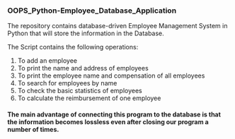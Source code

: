 ### OOPS_Python-Employee_Database_Application
The repository contains database-driven Employee Management System in Python that will store the information in the Database.

The  Script contains the following operations:
1. To add an employee
2. To print the name and address of employees
3. To print the employee name and compensation of all employees
4. To search for employees by name
5. To check the basic statistics of employees
6. To calculate the reimbursement of one employee

#### The main advantage of connecting this program to the database is that the information becomes lossless even after closing our program a number of times.
